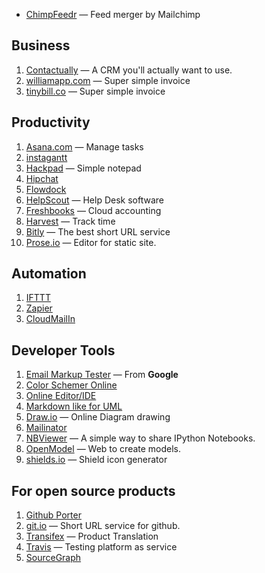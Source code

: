 - [ChimpFeedr](http://chimpfeedr.com/) — Feed merger by Mailchimp

## Business

1. [Contactually](https://www.contactually.com/) — A CRM you'll actually want to use.
1. [williamapp.com](http://williamapp.com/) — Super simple invoice
2. [tinybill.co](http://www.tinybill.co/) — Super simple invoice

## Productivity

1. [Asana.com](https://app.asana.com/) — Manage tasks
  1. [instagantt](http://instagantt.com/)
1. [Hackpad](https://hackpad.com) — Simple notepad
1. [Hipchat](https://hipchat.com/)
1. [Flowdock](https://www.flowdock.com/)
2. [HelpScout](http://www.helpscout.net/) — Help Desk software
3. [Freshbooks](http://www.freshbooks.com/) — Cloud accounting
4. [Harvest](https://www.getharvest.com/) — Track time
5. [Bitly](https://bitly.com) — The best short URL service
6. [Prose.io](http://prose.io/) — Editor for static site.

## Automation

1. [IFTTT](https://ifttt.com/)
1. [Zapier](https://zapier.com/)
1. [CloudMailIn](http://www.cloudmailin.com/)

## Developer Tools

1. [Email Markup Tester](https://www.google.com/webmasters/markup-tester/?hl=en) — From **Google**
1. [Color Schemer Online](http://www.colorschemer.com/online.html)
1. [Online Editor/IDE](https://fb.com/245741288908119/)
1. [Markdown like for UML](http://www.nomnoml.com)
1. [Draw.io](http://www.draw.io/) — Online Diagram drawing
1. [Mailinator](http://mailinator.com/)
2. [NBViewer](http://nbviewer.ipython.org/) — A simple way to share IPython Notebooks.
3. [OpenModel](http://www.openmodel.io) — Web to create models.
4. [shields.io](http://shields.io/) — Shield icon generator

## For open source products

1. [Github Porter](https://porter.github.com/)
2. [git.io](http://git.io/) — Short URL service for github.
1. [Transifex](https://www.transifex.com) — Product Translation
2. [Travis](https://travis-ci.org) — Testing platform as service
3. [SourceGraph](https://sourcegraph.com/)
